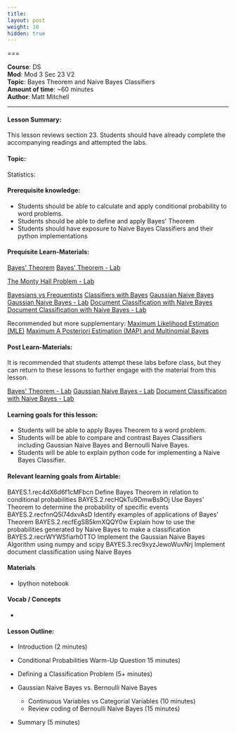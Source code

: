 ```yaml
---
title: 
layout: post
weight: 10
hidden: true
---
```


===


**Course**: DS   <br/>
**Mod**: Mod 3 Sec 23 V2         <br/>
**Topic**:  Bayes Theorem and Naive Bayes Classifiers  <br/>
**Amount of time**: ~60 minutes <br/>
**Author**: Matt Mitchell


***

#### Lesson Summary:

This lesson reviews section 23. Students should have already complete the accompanying readings and attempted the labs. 

#### Topic:

Statistics: 

#### Prerequisite knowledge:

* Students should be able to calculate and apply conditional probability to word problems.
* Students should be able to define and apply Bayes' Theorem
* Students should have exposure to Naive Bayes Classifiers and their python implementations

#### Prequisite Learn-Materials:

[Bayes' Theorem](https://github.com/learn-co-curriculum/dsc-bayes-theorem)
[Bayes' Theorem - Lab](https://github.com/learn-co-curriculum/dsc-bayes-theorem-lab)

[The Monty Hall Problem - Lab](https://github.com/learn-co-curriculum/dsc-monty-hall-problem-lab)


[Bayesians vs Frequentists](https://github.com/learn-co-curriculum/dsc-bayesians-vs-frequentists)
[Classifiers with Bayes](https://github.com/learn-co-curriculum/dsc-classifiers-with-bayes)
[Gaussian Naive Bayes](https://github.com/learn-co-curriculum/dsc-gaussian-naive-bayes)
[Gaussian Naive Bayes - Lab](https://github.com/learn-co-curriculum/dsc-gaussian-naive-bayes-lab)
[Document Classification with Naive Bayes](https://github.com/learn-co-curriculum/dsc-document-classification-with-naive-bayes)
[Document Classification with Naive Bayes - Lab](https://github.com/learn-co-curriculum/dsc-document-classification-with-naive-bayes-lab)


Recommended but more supplementary:
[Maximum Likelihood Estimation (MLE)](https://github.com/learn-co-curriculum/dsc-mle)
[Maximum A Posteriori Estimation (MAP) and Multinomial Bayes](https://github.com/learn-co-curriculum/dsc-map-multinomial-bayes)

#### Post Learn-Materials:

It is recommended that students attempt these labs before class, but they can return to these lessons to further engage with the material from this lesson.

[Bayes' Theorem - Lab](https://github.com/learn-co-curriculum/dsc-bayes-theorem-lab)
[Gaussian Naive Bayes - Lab](https://github.com/learn-co-curriculum/dsc-gaussian-naive-bayes-lab)
[Document Classification with Naive Bayes - Lab](https://github.com/learn-co-curriculum/dsc-document-classification-with-naive-bayes-lab)



#### Learning goals for this lesson:


* Students will be able to apply Bayes Theorem to a word problem.
* Students will be able to compare and contrast Bayes Classifiers including Gaussian Naive Bayes and Bernoulli Naive Bayes.
* Students will be able to explain python code for implementing a Naive Bayes Classifier.


#### Relevant learning goals from Airtable: 

BAYES.1.rec4dX6d6f1cMFbcn Define Bayes Theorem in relation to conditional probabilities
BAYES.2.recHQkTu9DmwBs9Oj Use Bayes' Theorem to determine the probability of specific events
BAYES.2.recfnnQ5l74dxvAsD Identify examples of applications of Bayes' Theorem
BAYES.2.recfEgSB5kmXQQY0w Explain how to use the probabilities generated by Naive Bayes to make a classification
BAYES.2.recrWYWSfiarh0TTO Implement the Gaussian Naive Bayes Algorithm using numpy and scipy
BAYES.3.rec9xyzJewoWuvNrj Implement document classification using Naive Bayes


#### Materials
- Ipython notebook

#### Vocab / Concepts 

*

#### Lesson Outline:

* Introduction (2 minutes)
* Conditional Probabilities Warm-Up Question 15 minutes)

* Defining a Classification Problem (5+ minutes)
* Gaussian Naive Bayes vs. Bernoulli Naive Bayes
	* Continuous Variables vs Categorial Variables (10 minutes)
	* Review coding of Bernoulli Naive Bayes (15 minutes)

* Summary (5 minutes)
